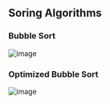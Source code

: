 ## Soring Algorithms


### Bubble Sort
![image](https://user-images.githubusercontent.com/49062060/219481313-0230c383-da2d-4b42-a623-1a88b7b82b71.png)

### Optimized Bubble Sort
![image](https://user-images.githubusercontent.com/49062060/219481017-49daaee4-43b0-4e33-bb15-342bab9d8934.png)

